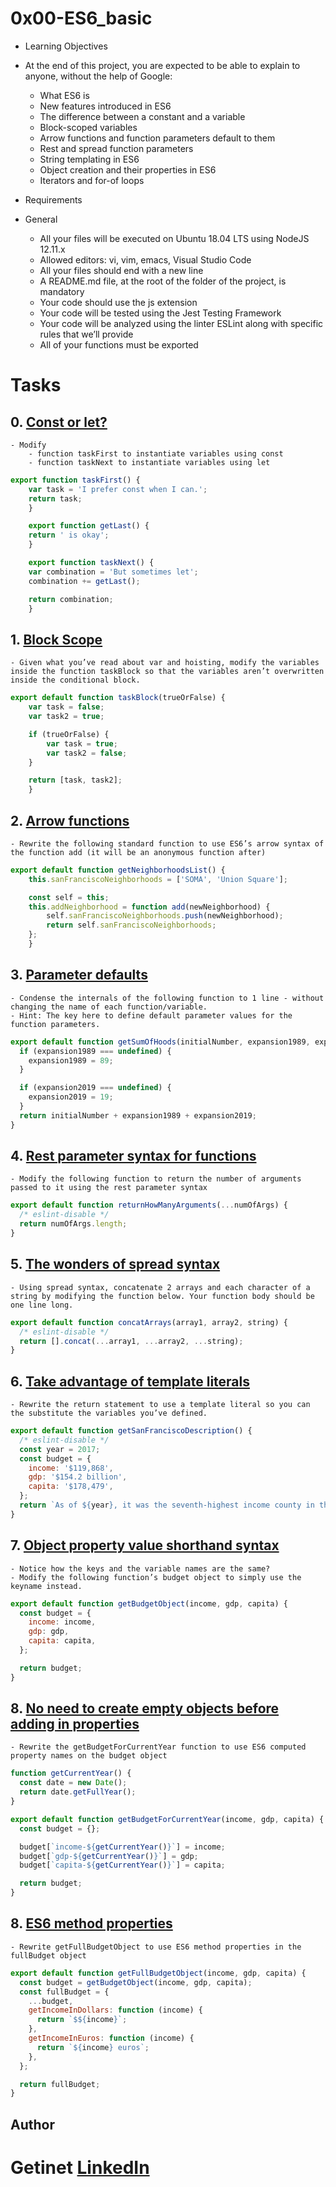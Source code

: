 # 0x00-ES6_basic
- Learning Objectives
- At the end of this project, you are expected to be able to explain to anyone, without the help of Google:

    - What ES6 is
    - New features introduced in ES6
    - The difference between a constant and a variable
    - Block-scoped variables
    - Arrow functions and function parameters default to them
    - Rest and spread function parameters
    - String templating in ES6
    - Object creation and their properties in ES6
    - Iterators and for-of loops

- Requirements
- General
    - All your files will be executed on Ubuntu 18.04 LTS using NodeJS 12.11.x
    - Allowed editors: vi, vim, emacs, Visual Studio Code
    - All your files should end with a new line
    - A README.md file, at the root of the folder of the project, is mandatory
    - Your code should use the js extension
    - Your code will be tested using the Jest Testing Framework
    - Your code will be analyzed using the linter ESLint along with specific rules that we’ll provide
    - All of your functions must be exported

# Tasks

## 0. [Const or let?](https://github.com/gama1221/alx-frontend-javascript/blob/main/0x00-ES6_basic/0-constants.js)
    - Modify
        - function taskFirst to instantiate variables using const
        - function taskNext to instantiate variables using let
```js
export function taskFirst() {
    var task = 'I prefer const when I can.';
    return task;
    }

    export function getLast() {
    return ' is okay';
    }

    export function taskNext() {
    var combination = 'But sometimes let';
    combination += getLast();

    return combination;
    }
```
## 1. [Block Scope](https://github.com/gama1221/alx-frontend-javascript/blob/main/0x00-ES6_basic/1-block-scoped.js)
    - Given what you’ve read about var and hoisting, modify the variables inside the function taskBlock so that the variables aren’t overwritten inside the conditional block.
```javascript
export default function taskBlock(trueOrFalse) {
    var task = false;
    var task2 = true;

    if (trueOrFalse) {
        var task = true;
        var task2 = false;
    }

    return [task, task2];
    }
```
## 2. [Arrow functions](https://github.com/gama1221/alx-frontend-javascript/blob/main/0x00-ES6_basic/2-arrow.js)
    - Rewrite the following standard function to use ES6’s arrow syntax of the function add (it will be an anonymous function after)
    
```js
export default function getNeighborhoodsList() {
    this.sanFranciscoNeighborhoods = ['SOMA', 'Union Square'];

    const self = this;
    this.addNeighborhood = function add(newNeighborhood) {
        self.sanFranciscoNeighborhoods.push(newNeighborhood);
        return self.sanFranciscoNeighborhoods;
    };
    }
```

## 3. [Parameter defaults](https://github.com/gama1221/alx-frontend-javascript/blob/main/0x00-ES6_basic/3-default-parameter.js)
    - Condense the internals of the following function to 1 line - without changing the name of each function/variable.
    - Hint: The key here to define default parameter values for the function parameters.
```js
export default function getSumOfHoods(initialNumber, expansion1989, expansion2019) {
  if (expansion1989 === undefined) {
    expansion1989 = 89;
  }

  if (expansion2019 === undefined) {
    expansion2019 = 19;
  }
  return initialNumber + expansion1989 + expansion2019;
}
```

## 4. [Rest parameter syntax for functions](https://github.com/gama1221/alx-frontend-javascript/blob/main/0x00-ES6_basic/4-rest-parameter.js)
    - Modify the following function to return the number of arguments passed to it using the rest parameter syntax
```js
export default function returnHowManyArguments(...numOfArgs) {
  /* eslint-disable */
  return numOfArgs.length;
}
```

## 5. [The wonders of spread syntax](https://github.com/gama1221/alx-frontend-javascript/blob/main/0x00-ES6_basic/5-spread-operator.js)
    - Using spread syntax, concatenate 2 arrays and each character of a string by modifying the function below. Your function body should be one line long.
```js
export default function concatArrays(array1, array2, string) {
  /* eslint-disable */
  return [].concat(...array1, ...array2, ...string);
}
```

## 6. [Take advantage of template literals](https://github.com/gama1221/alx-frontend-javascript/blob/main/0x00-ES6_basic/6-string-interpolation.js)
    - Rewrite the return statement to use a template literal so you can the substitute the variables you’ve defined.
```js
export default function getSanFranciscoDescription() {
  /* eslint-disable */
  const year = 2017;
  const budget = {
    income: '$119,868',
    gdp: '$154.2 billion',
    capita: '$178,479',
  };
  return `As of ${year}, it was the seventh-highest income county in the United States, with a per capita personal income of ${budget.income}. As of 2015, San Francisco proper had a GDP of ${budget.gdp}, and a GDP per capita of ${budget.capita}.`;
}
```

## 7. [Object property value shorthand syntax](https://github.com/gama1221/alx-frontend-javascript/blob/main/0x00-ES6_basic/7-getBudgetObject.js)
    - Notice how the keys and the variable names are the same?
    - Modify the following function’s budget object to simply use the keyname instead.
```js
export default function getBudgetObject(income, gdp, capita) {
  const budget = {
    income: income,
    gdp: gdp,
    capita: capita,
  };

  return budget;
}
```

## 8. [No need to create empty objects before adding in properties](https://github.com/gama1221/alx-frontend-javascript/blob/main/0x00-ES6_basic/8-getBudgetCurrentYear.js)
    - Rewrite the getBudgetForCurrentYear function to use ES6 computed property names on the budget object

```js
function getCurrentYear() {
  const date = new Date();
  return date.getFullYear();
}

export default function getBudgetForCurrentYear(income, gdp, capita) {
  const budget = {};

  budget[`income-${getCurrentYear()}`] = income;
  budget[`gdp-${getCurrentYear()}`] = gdp;
  budget[`capita-${getCurrentYear()}`] = capita;

  return budget;
}
```

## 8. [ES6 method properties](https://github.com/gama1221/alx-frontend-javascript/blob/main/0x00-ES6_basic/9-getFullBudget.js)
    - Rewrite getFullBudgetObject to use ES6 method properties in the fullBudget object
```js
export default function getFullBudgetObject(income, gdp, capita) {
  const budget = getBudgetObject(income, gdp, capita);
  const fullBudget = {
    ...budget,
    getIncomeInDollars: function (income) {
      return `$${income}`;
    },
    getIncomeInEuros: function (income) {
      return `${income} euros`;
    },
  };

  return fullBudget;
}
```





## Author
# Getinet [LinkedIn](https://www.linkedin.com/in/getinet-mekonnen/)